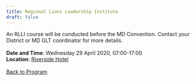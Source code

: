 ```yaml
---
title: Regional Lions Leadership Institute
draft: false
---
```


An RLLI course will be conducted before the MD Convention. Contact your District or MD GLT coordinator for more details.
\
\
**Date and Time**: Wednesday 29 April 2020, 07:00-17:00 \
**Location**: [Riverside Hotel](/venue)
\
\
[Back to Program](/program)
